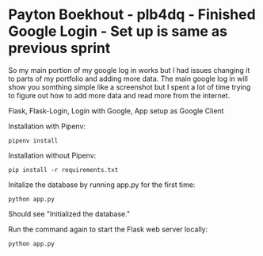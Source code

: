 # Payton Boekhout - plb4dq - Finished Google Login - Set up is same as previous sprint

So my main portion of my google log in works but I had issues changing it to parts of my portfolio and adding more data. The main google log in will show you somthing simple like a screenshot but I spent a lot of time trying to figure out how to add more data and read more from the internet.






Flask, Flask-Login, Login with Google, App setup as Google Client

Installation with Pipenv:

```
pipenv install
```

Installation without Pipenv:

```
pip install -r requirements.txt
```

Initalize the database by running app.py for the first time:

```
python app.py
```

Should see "Initialized the database."

Run the command again to start the Flask web server locally:

```
python app.py
```
